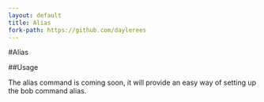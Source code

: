 ```yaml
---
layout: default
title: Alias
fork-path: https://github.com/daylerees
---
```


#Alias

##Usage

The alias command is coming soon, it will provide an easy way of setting up the bob command alias.
